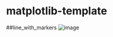 # matplotlib-template

##line_with_markers
 ![image](https://github.com/X-G/matplotlib-template/blob/master/line_with_markers/figure_1.png)
